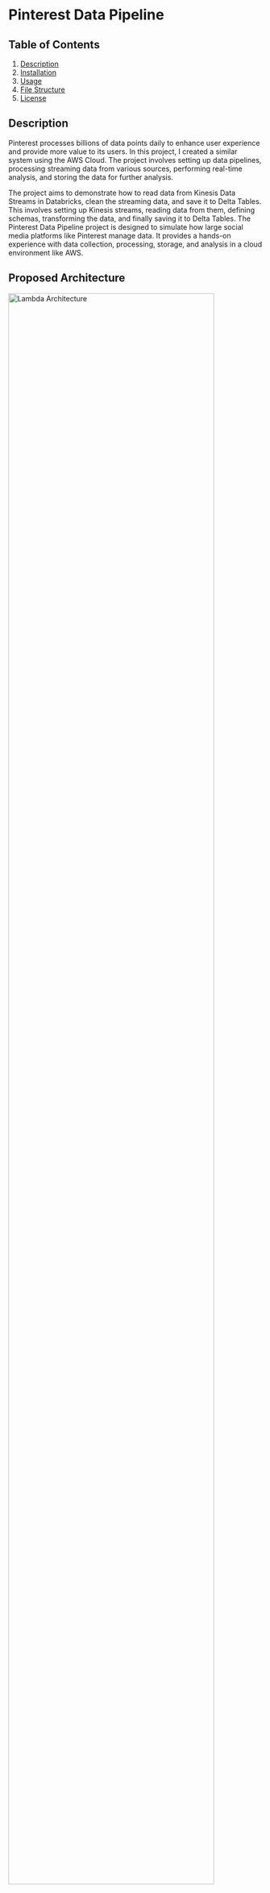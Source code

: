 # Pinterest Data Pipeline

## Table of Contents
1. [Description](#description)
2. [Installation](#installation)
3. [Usage](#usage)
4. [File Structure](#file-structure)
5. [License](#license)

## Description
Pinterest processes billions of data points daily to enhance user experience and provide more value to its users. In this project, I created a similar system using the AWS Cloud. The project involves setting up data pipelines, processing streaming data from various sources, performing real-time analysis, and storing the data for further analysis.

The project aims to demonstrate how to read data from Kinesis Data Streams in Databricks, clean the streaming data, and save it to Delta Tables. This involves setting up Kinesis streams, reading data from them, defining schemas, transforming the data, and finally saving it to Delta Tables. The Pinterest Data Pipeline project is designed to simulate how large social media platforms like Pinterest manage data. It provides a hands-on experience with data collection, processing, storage, and analysis in a cloud environment like AWS.

## Proposed Architecture

<!-- Add Image here cloud-pinterest-pipeline.png -->
<img src="images\cloud-pinterest-pipeline.png" alt="Lambda Architecture" width="90%" height="90%">

The architecture leverages several AWS services to create a robust data pipeline:

- **Amazon RDS:** Stores initial Pinterest data (posts, user information, and geolocation).
- **Apache Kafka:** A distributed streaming platform for real-time data ingestion and processing.
- **Amazon S3:** Securely stores processed data for later analysis.
- **API Gateway:** Provides an interface for data streaming into the Kafka cluster.
- **Databricks:** A cloud-based platform for running Apache Spark analytics on the stored data.
- **Managed Workflows for Apache Airflow (MWAA):** Orchestrates complex workflows using Directed Acyclic Graphs (DAGs) to automate data processing and analysis.
- **AWS Kinesis Data Streams:** (Optional) For real-time data management.

## Components and Configuration

1. **AWS Setup (IAM, VPC & EC2)**

- Create an IAM user with least privilege and an IAM role with appropriate permissions for accessing AWS services.
- Set up a VPC, subnets, and a security group for traffic control.
- Launch an EC2 instance with an SSH client.

2. **MSK Cluster Configuration**

- Create an MSK cluster (Apache Kafka) on AWS for real-time data processing.
- Note down the Bootstrap servers string and Apache ZooKeeper connection information.

3. **Kafka Setup on EC2**

- Install Java and download Kafka on the EC2 instance.
- Install the IAM MSK authentication package in the libs folder to connect to MSK clusters with IAM authentication.
- Configure the Kafka client to use AWS IAM using a client.properties file.
- Create Kafka topics (<UserID>.pin, <UserID>.geo, <UserID>.user) to store specific data streams.

4. **S3 Bucket Creation**

- Create an S3 bucket (user-<UserID>-bucket) to store processed data.
- Configure IAM roles for writing access to the bucket or use a VPC Endpoint.

5. **MSK Connect**

- Set up the Confluent.io Amazon S3 Connector package to enable data transfer from Kafka to S3.
- Create a custom plugin and a connector in MSK Connect to automatically store Kafka data in the S3 bucket.

6. **API Gateway**

- Create a REST API in API Gateway to receive data streams from the batch_streaming.py script.
Configure a resource with a PROXY integration for the API.
- Create methods with the HTTP method ANY and configure proxy integration.
- Stage and deploy the API to implement the changes and note down the invoke URL.

7. **Kafka REST Proxy (Optional)**

- Download the Confluent.io Amazon S3 Connector package on a client EC2 machine to communicate with the MSK cluster.
- Configure the REST proxy to communicate with the MSK cluster and perform IAM authentication using a kafka-rest.properties file.
- Start the REST proxy to allow data consumption from the API and storage in the S3 bucket.

8. **Databricks**

- Create a Databricks account, a cluster, and access key/secret key credentials from the IAM user with S3 access.
- Upload an authentication_credentials.csv file containing the keys.
- In a Databricks notebook, use the access_keys.ipynb and mount_s3_to_databricks.ipynb scripts to access the AWS access keys and mount the S3 bucket for data analysis.

9. **MWAA (Optional)**

- Create an MWAA environment (Databricks-Airflow-env) to orchestrate workflows and manage data tasks.
- Set up S3 bucket configuration for MWAA with a bucket named mwaa-dags-bucket (containing a dags folder) and versioning enabled.
- Configure Airflow UI access and integrate with Databricks using an API access token created in Databricks.
- (Optional) Install Airflow Provider Package if needed for Databricks connection type.

10. **AWS Kinesis Data Streams (Optional)**

- Create data streams (streaming-<UserID>-pin, streaming-<UserID>-geo, streaming-<UserID>-user) for real-time data management.

### What it Does
- Cleans and preprocesses Pinterest post data.
- Mounts an AWS S3 bucket to Databricks for data ingestion.
- Submits Databricks jobs to perform specific tasks.
- Streams data to AWS Kinesis for real-time processing.

### Aim of the Project

The project aims to provide hands-on experience with setting up and managing a comprehensive data pipeline for handling Pinterest data. It offers insights into how large-scale applications like Pinterest manage vast amounts of data, ensuring efficient processing and secure storage. The primary goal is to create a robust data pipeline encompassing the following key components:

- Data Emulation: Develop a script to retrieve data from an Amazon RDS, effectively emulating the process of posting data as it occurs on Pinterest.

- Data Processing with Kafka: Implement Apache Kafka to efficiently process the influx of data, ensuring smooth data flow and scalability.

- Data Storage in S3: Utilize Amazon S3 buckets for secure storage of processed data, facilitating easy access for future analysis.

- API Integration for Data Streaming: Develop an API to facilitate the streaming of data into the Kafka cluster, followed by storage in the S3 bucket.

- Data Analysis in Databricks: Connect Databricks to the S3 bucket to conduct comprehensive batch analysis on the stored Pinterest data.

- Workflow Orchestration with MWAA: Employ Managed Workflows for Apache Airflow (MWAA) to orchestrate complex data workflows using Directed Acyclic Graphs (DAGs), enhancing automation and monitoring of the data pipeline.

- Real-time Data Handling with Kinesis: Integrate AWS Kinesis Data Streams to extend the pipeline's capabilities for real-time data management.

By completing this project, participants will gain hands-on experience with tools like Databricks, Kafka, Apache Airflow, AWS S3, and Kinesis, and learn how to integrate them into a cohesive data pipeline for efficient handling of Pinterest data.

### Project Overview: Pinterest Data Pipeline Implementation

The project aims to provide a comprehensive demonstration of building an end-to-end data pipeline for handling Pinterest data. This pipeline encompasses data cleaning, storage, analysis, and real-time streaming, offering hands-on experience with essential tools and technologies such as Databricks, Kafka, Apache Airflow, AWS S3, and Kinesis. Key components of the pipeline include:

- **Data Ingestion with Apache Kafka (AWS MSK):**  Utilizing Apache Kafka, integrated with AWS Managed Streaming for Apache Kafka (MSK), to ingest and buffer incoming Pinterest data streams efficiently.

- **Data Transformation with Apache Spark (On Databricks Notebooks):** Employing Apache Spark, hosted on Databricks notebooks, for performing data transformations and analytics on the ingested Pinterest data streams.

- **Workflow Orchestration with Apache Airflow (AWS MWAA):** Leveraging Apache Airflow, integrated with AWS Managed Workflows for Apache Airflow (MWAA), to orchestrate and automate the data pipeline workflows, ensuring seamless execution and monitoring.

- **Real-time Data Streaming Infrastructure with AWS Kinesis:** Implementing AWS Kinesis as the real-time streaming infrastructure on AWS, enabling the processing and analysis of Pinterest data streams in real-time.

- **API Integration with AWS API Gateway:** Developing APIs using AWS API Gateway to facilitate the interaction between different components of the data pipeline, enabling seamless data streaming and processing.

By completing this project, participants gain practical expertise in designing, implementing, and integrating various components of a scalable and efficient data pipeline for handling Pinterest data. Additionally, they acquire proficiency in using industry-standard tools and technologies essential for building robust data pipelines in a cloud-based environment.

# What I Learned
The Pinterest Data Pipeline Project provided a valuable hands-on experience in building a data processing infrastructure on AWS. Here are the key takeaways that will benefit me in future data engineering projects:

1. **Data Cleaning and Preprocessing with Apache Spark:** I gained proficiency in cleaning and preparing data for analysis using Spark on Databricks notebooks. This included techniques like filtering out irrelevant data, transforming data structures, and aggregating data for efficient processing.

2. AWS Service Integration: I learned how to integrate Databricks with various AWS services to create a comprehensive data pipeline. This project specifically involved working with:
    - Amazon S3: For storing and managing large datasets in a secure and scalable way.
    - Amazon Kinesis Data Streams (Optional): For real-time data ingestion and processing (if you used this component).
    - Amazon Simple Storage Service (Amazon S3): Another reference to Amazon S3, potentially for storing processed data after analysis.

3. Workflow Orchestration with Apache Airflow: I deepened my understanding of Apache Airflow and its capabilities in orchestrating data processing workflows. This included creating **Directed Acyclic Graphs (DAGs)** to schedule and manage the execution of various data processing tasks in a defined sequence, using AWS Glue or AWS Step Functions (if applicable).

4. Streaming Data Processing Techniques: The project exposed me to streaming data processing techniques, particularly leveraging Python scripts to stream data to AWS Kinesis for near-real-time processing (optional).

5. Project Organisation and Documentation Best Practices: I refined my skills in organising project files and creating comprehensive documentation. This involved establishing a clear file structure, writing informative README files, and adding detailed comments within code for better maintainability.

By working on this project, I've gained valuable experience in data wrangling, cloud-based data management with AWS services, and workflow automation using Apache Airflow. These skills will be instrumental in building robust data pipelines for future projects.

### Lambda Architecture

Lambda architecture is a way of processing massive quantities of data (i.e. "Big Data") that provides access to batch-processing and stream-processing methods with a hybrid approach. Lambda architecture is used to solve the problem of computing arbitrary functions. The lambda architecture itself is composed of 3 layers:

Here's how Lambda Architecture fit into the project:

<img src="images\lambda-architecture.png" alt="Lambda Architecture" width="95%" height="95%">

Figure 1: Real-Time Big Data Lambda Architecture

1. Batch Layer: The project involves batch processing for tasks such as data cleaning, preprocessing, and analysis. Databricks notebooks and Apache Spark used for these batch processing tasks. The cleaned and processed data stored in a data lake, such as AWS S3, for further analysis or serving batch queries.

2. Speed Layer: The project involves streaming data processing using AWS Kinesis for real-time or near-real-time data ingestion and processing. Python scripts and Databricks notebooks used to stream data to Kinesis streams. This layer would handle immediate processing and analysis of incoming data streams.

3. Serving Layer: The project involve serving queries against both the batch views and real-time views of the data. Delta tables in Databricks serve as the serving layer, providing low-latency access to the processed data for analytics and downstream applications.

## Installation
To run the project locally, follow these steps:
1. Clone the repository: 

```sh
git clone https://github.com/emma-luk/pinterest-data-pipeline488
```

2. Install the required dependencies: 

```
pip install -r requirements.txt
```


## Provisioning Resources

1. AWS (Amazon Web Services)

AWS offers a pay-as-you-go pricing model, where you only pay for the resources you use. They provide various services, each with its own pricing options (on-demand, reserved instances, spot instances). Additionally, AWS offers a free tier for new customers to explore some services.

Provisioned:

- Virtual Private Cloud (VPC): Enhances security by isolating your infrastructure within a logically defined network.
- EC2 Instance: Hosted virtual servers to run your Kafka configurations.
- MSK Cluster (Apache Kafka): Manages real-time data ingestion and processing.
- S3 Bucket: Securely stores processed data for later analysis.
- API Gateway: Provides an interface for data streaming into Kafka.
- Databricks: Cloud-based platform for running Apache Spark analytics on stored data.
- Managed Workflows for Apache Airflow (MWAA) (Optional): Orchestrates complex workflows using Directed Acyclic Graphs (DAGs) to automate data processing and analysis.
- AWS Kinesis Data Streams (Optional): Enables real-time data management.

2. S3 (Amazon Simple Storage Service)

S3 offers a simple pricing model based on data storage, requests made, and additional features used (data transfer, data management). Pricing varies depending on the chosen storage class (Standard, Intelligent-Tiering, Glacier).

- Stores Kafka topics (optional)
- Stores DAGs (optional)

3. Kinesis

Kinesis pricing is based on data volume (ingested and processed), and any additional features used (data retention). It varies depending on the specific Kinesis service used (Kinesis Data Streams, Kinesis Data Firehose, Kinesis Data Analytics).

4. Databricks

Databricks provides a unified Apache Spark analytics platform. It's offered as a fully managed service on AWS with pricing based on used resources (compute instances, storage) and the chosen edition (Community, Standard, Premium).




1. AWS (Amazon Web Services): AWS provides various services under a pay-as-you-go pricing model, where you pay only for the resources you use. AWS offers different pricing options for each service, including on-demand pricing, reserved instances, and spot instances. Additionally, AWS provides a free tier for new customers to get started with some of its services.

- Provisioned a VPC, EC2, MSK cluster, S3 bucekt, API Gateway,....

Virtual Private Cloud (VPC)
- Provisioned due to security reasons to hold all my infrastructure

EC2
- To hold my kafka configurations

MSK
- For my kafka clsuter

2. S3 (Amazon Simple Storage Service): S3 offers a simple pricing model based on the amount of data stored, the number of requests made, and any additional features used (such as data transfer and data management features). Pricing may vary depending on the storage class chosen (e.g., Standard, Intelligent-Tiering, Glacier).

- Kafka topics


- DAG


3. Kinesis: Kinesis offers a pricing model based on the volume of data ingested, the volume of data processed, and any additional features used (such as data retention). Pricing may vary depending on the specific Kinesis service used (e.g., Kinesis Data Streams, Kinesis Data Firehose, Kinesis Data Analytics).

4. Databricks: Databricks provides a unified analytics platform based on Apache Spark, offered as a fully managed service on AWS. Databricks offers pricing based on the resources used (such as compute instances and storage) and the edition chosen (e.g., Community Edition, Standard Edition, Premium Edition).


## Usage

### Key Scripts

1. The user_posting_emulation_streaming_infinite.py

This script connects to a MySQL database, fetches random rows from three tables (pinterest_data, geolocation_data, and user_data), and sends the data to corresponding Kinesis streams via HTTP requests.

2. The user_posting_emulation_streaming.py 

This Python script simulates user posting data to three different Kinesis streams corresponding to Pinterest tables: pin_stream, geo_stream, and user_stream.

3. The user_posting_emulation.py

This script connects to a MySQL database and retrieves random rows from three tables (pinterest_data, geolocation_data, and user_data). It then transforms the data, converting any datetime objects to strings, and sends the transformed data to corresponding Kafka topics via an API.

4. The clean-cataframe-pinterest-posts.ipynb

This notebook performs various data cleaning and analysis tasks on three DataFrames (df_pin, df_geo, df_user) representing Pinterest posts, geolocation data, and user data, respectively.

5. The mount-AWS-S3-bucket-t-Databricks.ipynb

This notebook facilitates the mounting of an AWS S3 bucket, reading data from the mounted bucket into Spark dataframes, and provides an optional step to unmount the bucket once the required operations are completed.

6. The 0af0031518e7_dag.py

This script defines an Apache Airflow DAG (Directed Acyclic Graph) that orchestrates the execution of tasks related to running a Databricks notebook.

### Usage Instructions

1. Set up AWS services such as Kinesis Data Streams, Lambda Architecture, and S3.
2. Configure AWS credentials and permissions.

3. Run the emulation script to send data to Kafka and S3 bucket for batch streaming.

```
python user_posting_emulation.py
```
> Note: Make sure that your REST Proxy is running on the EC2. You need to run this command in the confluent/bin folder: `./kafka-rest-start /home/ec2-user/confluent-7.2.0/etc/kafka-rest/kafka-rest.properties`


4. Run the emulation script to send data to Kinesis for real time streaming.
```
python user_posting_emulation_streaming_infinite.py
```

5. Run the data processing scripts to ingest, transform, and analyse streaming data.
6. Create a Delta table to store authentication credentials in Databricks.
7. Set up Kinesis Data Streams in AWS.
8. Run the notebooks in Databricks to read data from Kinesis streams, define schemas, transform the data, and save it to Delta Tables.

- Open the Databricks notebooks (`notebooks/`) in your Databricks workspace and execute the cells to perform data cleaning and analysis tasks.
- The Airflow DAG (`0af0031518e7_dag.py`) to orchestrate tasks and workflows.


## File Structure

The project directory structure is as follows:
project/
├── images
├── notebooks/ 
│   ├── user_posting_emulation_streaming_infinite.py
│   ├── user_posting_emulation_streaming.py
│   ├── user_posting_emulation.py
│   ├── clean-cataframe-pinterest-posts.ipynb
│   ├── mount-AWS-S3-bucket-t-Databricks.ipynb
│   └── 0af0031518e7_dag.py
├── requirements.txt
└── README.md 

<img src="images/project.png" alt="project" width="406" height="">

Figure 2: Project Directory Structure

## License
This project is based around AWS services and its licencising protocols accordingly.




